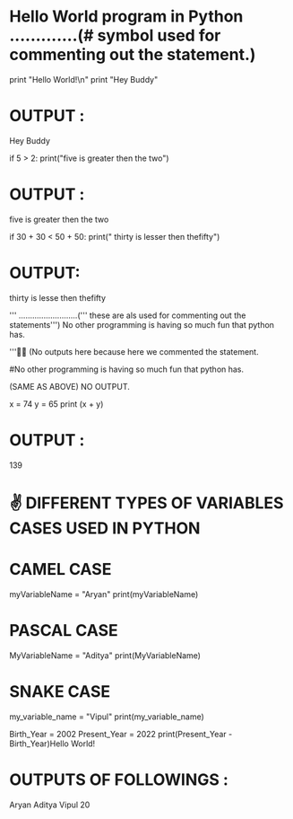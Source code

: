 # Hello World program in Python               .............(# symbol used for commenting out the statement.)
    
print "Hello World!\n"
print "Hey Buddy"
# OUTPUT :
Hey Buddy

if 5 > 2:
    print("five is greater then the two")
    
# OUTPUT :
five is greater then the two

if  30 + 30 < 50 + 50:
    print(" thirty is lesser then thefifty")
   # OUTPUT:
   thirty is lesse then thefifty
    
'''                                      ..........................(''' these are als used for commenting out the statements''')
No other programming is having so much fun that python has.

'''🤔🤔 (No outputs here because here we commented the statement.

#No other programming is having so much fun that python has.

(SAME AS ABOVE) NO OUTPUT.

x = 74
y = 65
print (x + y)

# OUTPUT :
139

# ✌ DIFFERENT TYPES OF VARIABLES CASES USED IN PYTHON
# CAMEL CASE
myVariableName = "Aryan"
print(myVariableName)
# PASCAL CASE
MyVariableName = "Aditya"
print(MyVariableName)
# SNAKE CASE
my_variable_name = "Vipul"
print(my_variable_name)

Birth_Year = 2002
Present_Year = 2022
print(Present_Year - Birth_Year)Hello World!


# OUTPUTS OF FOLLOWINGS :
Aryan
Aditya
Vipul
20
